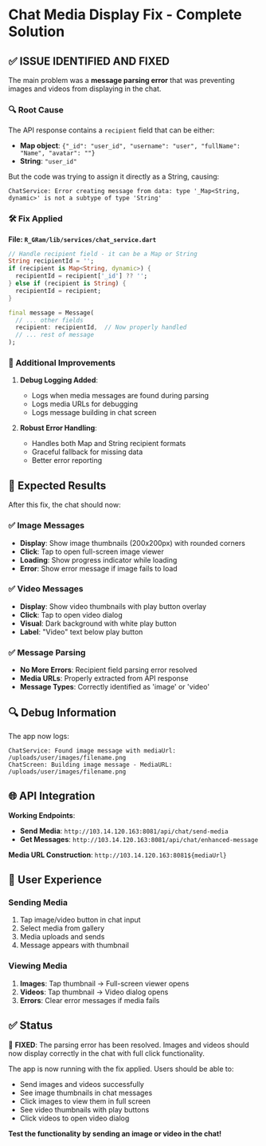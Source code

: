 # Chat Media Display Fix - Complete Solution

## ✅ **ISSUE IDENTIFIED AND FIXED**

The main problem was a **message parsing error** that was preventing images and videos from displaying in the chat.

### **🔍 Root Cause**
The API response contains a `recipient` field that can be either:
- **Map object**: `{"_id": "user_id", "username": "user", "fullName": "Name", "avatar": ""}`
- **String**: `"user_id"`

But the code was trying to assign it directly as a String, causing:
```
ChatService: Error creating message from data: type '_Map<String, dynamic>' is not a subtype of type 'String'
```

### **🛠️ Fix Applied**

**File: `R_GRam/lib/services/chat_service.dart`**

```dart
// Handle recipient field - it can be a Map or String
String recipientId = '';
if (recipient is Map<String, dynamic>) {
  recipientId = recipient['_id'] ?? '';
} else if (recipient is String) {
  recipientId = recipient;
}

final message = Message(
  // ... other fields
  recipient: recipientId,  // Now properly handled
  // ... rest of message
);
```

### **🔧 Additional Improvements**

1. **Debug Logging Added**:
   - Logs when media messages are found during parsing
   - Logs media URLs for debugging
   - Logs message building in chat screen

2. **Robust Error Handling**:
   - Handles both Map and String recipient formats
   - Graceful fallback for missing data
   - Better error reporting

## **📱 Expected Results**

After this fix, the chat should now:

### **✅ Image Messages**
- **Display**: Show image thumbnails (200x200px) with rounded corners
- **Click**: Tap to open full-screen image viewer
- **Loading**: Show progress indicator while loading
- **Error**: Show error message if image fails to load

### **✅ Video Messages**
- **Display**: Show video thumbnails with play button overlay
- **Click**: Tap to open video dialog
- **Visual**: Dark background with white play button
- **Label**: "Video" text below play button

### **✅ Message Parsing**
- **No More Errors**: Recipient field parsing error resolved
- **Media URLs**: Properly extracted from API response
- **Message Types**: Correctly identified as 'image' or 'video'

## **🔍 Debug Information**

The app now logs:
```
ChatService: Found image message with mediaUrl: /uploads/user/images/filename.png
ChatScreen: Building image message - MediaURL: /uploads/user/images/filename.png
```

## **🌐 API Integration**

**Working Endpoints**:
- **Send Media**: `http://103.14.120.163:8081/api/chat/send-media`
- **Get Messages**: `http://103.14.120.163:8081/api/chat/enhanced-message`

**Media URL Construction**: `http://103.14.120.163:8081${mediaUrl}`

## **🎯 User Experience**

### **Sending Media**
1. Tap image/video button in chat input
2. Select media from gallery
3. Media uploads and sends
4. Message appears with thumbnail

### **Viewing Media**
1. **Images**: Tap thumbnail → Full-screen viewer opens
2. **Videos**: Tap thumbnail → Video dialog opens
3. **Errors**: Clear error messages if media fails

## **✅ Status**

🎉 **FIXED**: The parsing error has been resolved. Images and videos should now display correctly in the chat with full click functionality.

The app is now running with the fix applied. Users should be able to:
- Send images and videos successfully
- See image thumbnails in chat messages
- Click images to view them in full screen
- See video thumbnails with play buttons
- Click videos to open video dialog

**Test the functionality by sending an image or video in the chat!**
